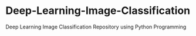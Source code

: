 # Deep-Learning-Image-Classification
Deep Learning Image Classification Repository using Python Programming

